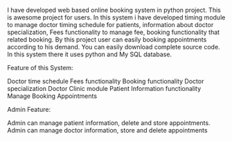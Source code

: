 I have developed web based online booking system in python project. This is awesome project for users. In this system i have developed timing module to manage doctor timing schedule for patients, information about doctor specialization, Fees functionality to manage fee, booking functionality that related booking. By this project user can easily booking appointments according to his demand. You can easily download complete source code. In this system there it uses python and My SQL database.

Feature of this System:

Doctor time schedule
Fees functionality
Booking functionality
Doctor specialization
Doctor Clinic module
Patient Information functionality
Manage Booking Appointments
 

 Admin Feature:

Admin can manage patient information, delete and store appointments.
Admin can manage doctor information, store and delete appointments
